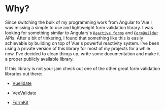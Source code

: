 # Why?

Since switching the bulk of my programming work from Angular to Vue I was missing a simple to use and lightweight form validation library. I was looking for something similar to Angulars's [`Reactive forms`](https://angular.io/guide/reactive-forms) and [`FormBuilder`](https://angular.io/guide/reactive-forms#using-the-formbuilder-service-to-generate-controls) APIs. After a bit of tinkering, I found that something like this is easily achievable by building on top of Vue's powerful reactivity system. I've been using a private version of this library for most of my projects for a while now. I've decided to clean things up, write some documentation and make it a proper publicly available library.

If this library is not your jam check out one of the other great form validation libraries out there:

- [Vuelidate](https://vuelidate-next.netlify.app/)

- [VeeValidate](https://vee-validate.logaretm.com/v4/)

- [FormKit](https://formkit.com/)
